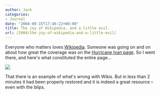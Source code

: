 ```yaml
---
author: Jack
categories:
- Journal
date: "2004-09-15T17:46:22+00:00"
title: The joy of Wikipedia, and a little evil.
url: /2004/the-joy-of-wikipedia-and-a-little-evil/
---
```


Everyone who matters loves [Wikipedia][1]. Someone was going on and on about how great the coverage was on the [Hurricane Ivan page][2]. So I went there, and here's what constituted the entire page&#8230;

![][3]

That there is an example of what's wrong with Wikis. But in less than 2 minutes it had been properly restored and it is indeed a great resource &#8211; even with the blips.

 [1]: http://en.wikipedia.org/
 [2]: http://en.wikipedia.org/wiki/Hurricane_Ivan
 [3]: /images/blog/wikipedia.gif